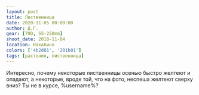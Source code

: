 ```yaml
---
layout: post
title: Лиственница
date: 2020-11-05 00:00:00
author: Д.Г.
gear: [70D, 55-250mm]
shoot_date: 2018-11-04
location: Нахабино
colors: ['4b2d01', '201b01']
tags: [растения, лиственница]
---
```

Интересно, почему некоторые лиственницы осенью быстро желтеют и опадают, а некоторые, вроде той, что на фото, неспеша желтеют сверху вниз? Ты не в курсе, %username%?
